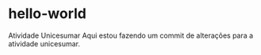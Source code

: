 # hello-world
Atividade Unicesumar
Aqui estou fazendo um commit de alterações para a atividade unicesumar.
